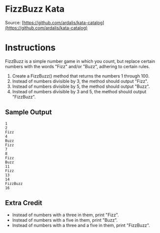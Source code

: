 FizzBuzz Kata
============
Source: [https://github.com/ardalis/kata-catalog](https://github.com/ardalis/kata-catalog)

# Instructions #

FizzBuzz is a simple number game in which you count, but replace certain numbers with the words "Fizz" and/or "Buzz", adhering to certain rules.

1. Create a FizzBuzz() method that returns the numbers 1 through 100.
2. Instead of numbers divisible by 3, the method should output "Fizz".
3. Instead of numbers divisible by 5, the method should output "Buzz".
4. Instead of numbers divisible by 3 and 5, the method should output "FizzBuzz".

## Sample Output ##
    1
    2
    Fizz
    4
    Buzz
    Fizz
    7
    8
    Fizz
    Buzz
    11
    Fizz
    13
    14
    FizzBuzz
    16

## Extra Credit ##
- Instead of numbers with a three in them, print "Fizz".
- Instead of numbers with a five in them, print "Buzz".
- Instead of numbers with a three and a five in them, print "FizzBuzz".
